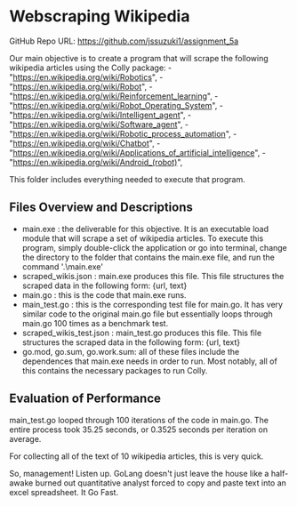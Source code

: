 # Webscraping Wikipedia

GitHub Repo URL: https://github.com/jssuzuki1/assignment_5a

Our main objective is to create a program that will scrape the following wikipedia articles using the Colly package:
		- "https://en.wikipedia.org/wiki/Robotics",
		- "https://en.wikipedia.org/wiki/Robot",
		- "https://en.wikipedia.org/wiki/Reinforcement_learning",
		- "https://en.wikipedia.org/wiki/Robot_Operating_System",
		- "https://en.wikipedia.org/wiki/Intelligent_agent",
		- "https://en.wikipedia.org/wiki/Software_agent",
		- "https://en.wikipedia.org/wiki/Robotic_process_automation",
		- "https://en.wikipedia.org/wiki/Chatbot",
		- "https://en.wikipedia.org/wiki/Applications_of_artificial_intelligence",
		- "https://en.wikipedia.org/wiki/Android_(robot)",

This folder includes everything needed to execute that program. 

## Files Overview and Descriptions

- main.exe : the deliverable for this objective. It is an executable load module that will scrape a set of wikipedia articles. To execute this program, simply double-click the application or go into terminal, change the directory to the folder that contains the main.exe file, and run the command '.\main.exe'
- scraped_wikis.json : main.exe produces this file. This file structures the scraped data in the following form: {url, text}
- main.go : this is the code that main.exe runs. 
- main_test.go : this is the corresponding test file for main.go. It has very similar code to the original main.go file but essentially loops through main.go 100 times as a benchmark test.
- scraped_wikis_test.json : main_test.go produces this file. This file structures the scraped data in the following form: {url, text}
- go.mod, go.sum, go.work.sum: all of these files include the dependences that main.exe needs in order to run. Most notably, all of this contains the necessary packages to run Colly. 

## Evaluation of Performance

main_test.go looped through 100 iterations of the code in main.go. The entire process took 35.25 seconds, or 0.3525 seconds per iteration on average. 

For collecting all of the text of 10 wikipedia articles, this is very quick. 

So, management! Listen up. GoLang doesn't just leave the house like a half-awake burned out quantitative analyst forced to copy and paste text into an excel spreadsheet. It Go Fast. 
